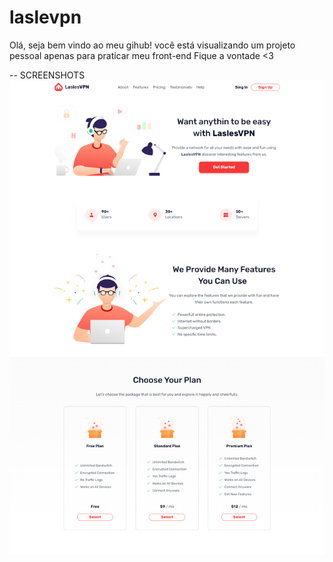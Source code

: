 # laslevpn
Olá, seja bem vindo ao meu gihub!
você está visualizando um projeto pessoal apenas para praticar meu front-end
Fique a vontade <3


-- SCREENSHOTS
![Alt text](images/redme1.png?raw=true "home page")